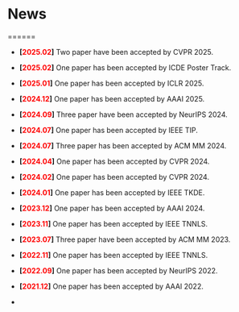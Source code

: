 # News
======
- **[<font color="#FF0000">2025.02</font>]**  Two paper have been accepted by CVPR 2025.
- **[<font color="#FF0000">2025.02</font>]**  One paper has been accepted by ICDE Poster Track.
- **[<font color="#FF0000">2025.01</font>]**  One paper has been accepted by ICLR 2025.
- **[<font color="#FF0000">2024.12</font>]**  One paper has been accepted by AAAI 2025.
- **[<font color="#FF0000">2024.09</font>]**  Three paper have been accepted by NeurIPS 2024.
- **[<font color="#FF0000">2024.07</font>]**  One paper has been accepted by IEEE TIP. 
- **[<font color="#FF0000">2024.07</font>]**  Three paper has been accepted by ACM MM 2024.
- **[<font color="#FF0000">2024.04</font>]**  One paper has been accepted by CVPR 2024.
- **[<font color="#FF0000">2024.02</font>]**  One paper has been accepted by CVPR 2024.
- **[<font color="#FF0000">2024.01</font>]**  One paper has been accepted by IEEE TKDE. 
- **[<font color="#FF0000">2023.12</font>]**  One paper has been accepted by AAAI 2024.
- **[<font color="#FF0000">2023.11</font>]**  One paper has been accepted by IEEE TNNLS.
- **[<font color="#FF0000">2023.07</font>]**  Three paper have been accepted by ACM MM 2023.
- **[<font color="#FF0000">2022.11</font>]**  One paper has been accepted by IEEE TNNLS.
- **[<font color="#FF0000">2022.09</font>]**  One paper has been accepted by NeurIPS 2022.
- **[<font color="#FF0000">2021.12</font>]**  One paper has been accepted by AAAI 2022.

- 

